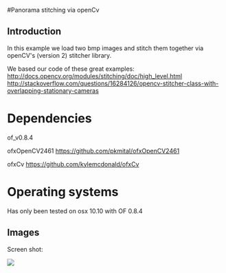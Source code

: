 #Panorama stitching via openCv

## Introduction
In this example we load two bmp images and stitch them together via openCV's (version 2) stitcher library.

We based our code of these great examples:
<http://docs.opencv.org/modules/stitching/doc/high_level.html>
<http://stackoverflow.com/questions/16284126/opencv-stitcher-class-with-overlapping-stationary-cameras>


# Dependencies
of_v0.8.4

ofxOpenCV2461
<https://github.com/pkmital/ofxOpenCV2461>

ofxCv
<https://github.com/kylemcdonald/ofxCv>


# Operating systems

Has only been tested on osx 10.10 with OF 0.8.4

## Images
Screen shot:

![](https://github.com/antimodular/ofxCv_stitch/blob/master/using%20loaded%20images/stitched_photos.png)